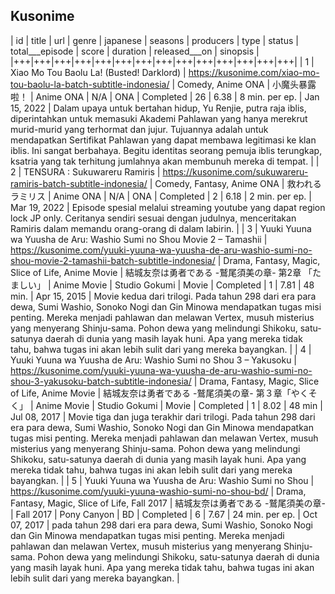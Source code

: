 

## Kusonime
| id | title | url | genre | japanese | seasons | producers | type | status | total___episode | score | duration | released___on | sinopsis |
|+++|+++|+++|+++|+++|+++|+++|+++|+++|+++|+++|+++|+++|+++|
| 1 | Xiao Mo Tou Baolu La! (Busted! Darklord) | https://kusonime.com/xiao-mo-tou-baolu-la-batch-subtitle-indonesia/ | Comedy, Anime ONA | 小魔头暴露啦！ | Anime ONA | N/A | ONA | Completed | 26 | 6.38 | 8 min. per ep. | Jan 15, 2022 | Dalam upaya untuk bertahan hidup, Yu Renjie, putra raja iblis, diperintahkan untuk memasuki Akademi Pahlawan yang hanya merekrut murid-murid yang terhormat dan jujur. Tujuannya adalah untuk mendapatkan Sertifikat Pahlawan yang dapat membawa legitimasi ke klan iblis. Ini sangat berbahaya. Begitu identitas seorang pemuja iblis terungkap, ksatria yang tak terhitung jumlahnya akan membunuh mereka di tempat. |
| 2 | TENSURA : Sukuwareru Ramiris | https://kusonime.com/sukuwareru-ramiris-batch-subtitle-indonesia/ | Comedy, Fantasy, Anime ONA | 救われるラミリス | Anime ONA | N/A | ONA | Completed | 2 | 6.18 | 2 min. per ep. | Mar 19, 2022 | Episode spesial melalui streaming youtube yang dapat region lock JP only. Ceritanya sendiri sesuai dengan judulnya, menceritakan Ramiris dalam memandu orang-orang di dalam labirin. |
| 3 | Yuuki Yuuna wa Yuusha de Aru: Washio Sumi no Shou Movie 2 – Tamashii | https://kusonime.com/yuuki-yuuna-wa-yuusha-de-aru-washio-sumi-no-shou-movie-2-tamashii-batch-subtitle-indonesia/ | Drama, Fantasy, Magic, Slice of Life, Anime Movie | 結城友奈は勇者である -鷲尾須美の章- 第2章 「たましい」 | Anime Movie | Studio Gokumi | Movie | Completed | 1 | 7.81 | 48 min. | Apr 15, 2015 | Movie kedua dari trilogi. Pada tahun 298 dari era para dewa, Sumi Washio, Sonoko Nogi dan Gin Minowa mendapatkan tugas misi penting. Mereka menjadi pahlawan dan melawan Vertex, musuh misterius yang menyerang Shinju-sama. Pohon dewa yang melindungi Shikoku, satu-satunya daerah di dunia yang masih layak huni. Apa yang mereka tidak tahu, bahwa tugas ini akan lebih sulit dari yang mereka bayangkan. |
| 4 | Yuuki Yuuna wa Yuusha de Aru: Washio Sumi no Shou 3 – Yakusoku | https://kusonime.com/yuuki-yuuna-wa-yuusha-de-aru-washio-sumi-no-shou-3-yakusoku-batch-subtitle-indonesia/ | Drama, Fantasy, Magic, Slice of Life, Anime Movie | 結城友奈は勇者である -鷲尾須美の章- 第３章「やくそく」 | Anime Movie | Studio Gokumi | Movie | Completed | 1 | 8.02 | 48 min | Jul 08, 2017 | Movie tiga dan juga terakhir dari trilogi. Pada tahun 298 dari era para dewa, Sumi Washio, Sonoko Nogi dan Gin Minowa mendapatkan tugas misi penting. Mereka menjadi pahlawan dan melawan Vertex, musuh misterius yang menyerang Shinju-sama. Pohon dewa yang melindungi Shikoku, satu-satunya daerah di dunia yang masih layak huni. Apa yang mereka tidak tahu, bahwa tugas ini akan lebih sulit dari yang mereka bayangkan. |
| 5 | Yuuki Yuuna wa Yuusha de Aru: Washio Sumi no Shou | https://kusonime.com/yuuki-yuuna-washio-sumi-no-shou-bd/ | Drama, Fantasy, Magic, Slice of Life, Fall 2017 | 結城友奈は勇者である -鷲尾須美の章- | Fall 2017 | Pony Canyon | BD | Completed | 6 | 7.67 | 24 min. per ep. | Oct 07, 2017 | pada tahun 298 dari era para dewa, Sumi Washio, Sonoko Nogi dan Gin Minowa mendapatkan tugas misi penting. Mereka menjadi pahlawan dan melawan Vertex, musuh misterius yang menyerang Shinju-sama. Pohon dewa yang melindungi Shikoku, satu-satunya daerah di dunia yang masih layak huni. Apa yang mereka tidak tahu, bahwa tugas ini akan lebih sulit dari yang mereka bayangkan. |


